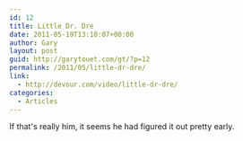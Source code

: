 ```yaml
---
id: 12
title: Little Dr. Dre
date: 2011-05-19T13:10:07+00:00
author: Gary
layout: post
guid: http://garytouet.com/gt/?p=12
permalink: /2011/05/little-dr-dre/
link:
  - http://devour.com/video/little-dr-dre/
categories:
  - Articles
---
```

If that's really him, it seems he had figured it out pretty early.
